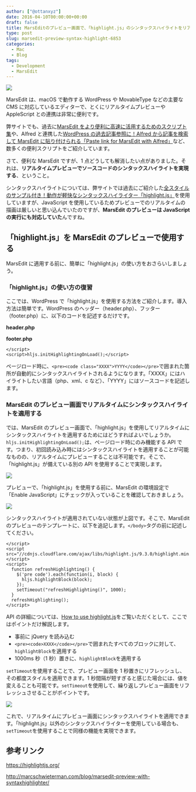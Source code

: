 ```yaml
---
author: ["@ottanxyz"]
date: 2016-04-10T00:00:00+00:00
draft: false
title: MarsEditのプレビュー画面で、「highlight.js」のシンタックスハイライトをリアルタイムでプレビューする
type: post
slug: marsedit-preview-syntax-highlight-6853
categories:
  - Mac
  - Blog
tags:
  - Development
  - MarsEdit
---
```


![](/uploads/2016/04/160423-571b57e20f058.png)

MarsEdit は、macOS で動作する WordPress や MovableType などの主要な CMS に対応しているエディターで、とくにリアルタイムプレビューや AppleScript との連携は非常に便利です。

弊サイトでも、過去に[MarsEdit をより便利に高速に活用するためのスクリプト集](/posts/2014/12/marsedit-script-619/)や、Alfred と連携した[WordPress の過去記事参照に！Alfred から記事を検索して MarsEdit に貼り付けられる「Paste link for MarsEdit with Alfred」](/posts/2015/08/paste-link-for-marsedit-with-alfred-2174/)など、数多くの便利スクリプトをご紹介しています。

さて、便利な MarsEdit ですが、1 点どうしても解消したい点がありました。それは、**リアルタイムプレビューでソースコードのシンタックスハイライトを実現する**、ということ。

シンタックスハイライトについては、弊サイトでは過去にご紹介した[全スタイルのサンプル付き！動作が軽快なシンタックスハイライター「highlight.js」](/posts/2014/09/syntax-highlight-github-435/)を使用していますが、JavaScript を使用しているためプレビューでのリアルタイムの描画は厳しいと思い込んでいたのですが、**MarsEdit のプレビューは JavaScript の実行にも対応していた**んですね。

## 「highlight.js」を MarsEdit のプレビューで使用する

MarsEdit に適用する前に、簡単に「highlight.js」の使い方をおさらいしましょう。

### 「highlight.js」の使い方の復習

ここでは、WordPress で「highlight.js」を使用する方法をご紹介します。導入方法は簡単です。WordPress のヘッダー（header.php）、フッター（footer.php）に、以下のコードを記述するだけです。

**header.php**

**footer.php**

    </script>
    <script>hljs.initHighlightingOnLoad();</script>

ページロード時に、`<pre><code class="XXXX">YYYY</code></pre>`で囲まれた箇所が自動的にシンタックスハイライトされるようになります。「XXXX」にはハイライトしたい言語（php、xml、c など）、「YYYY」にはソースコードを記述します。

### MarsEdit のプレビュー画面でリアルタイムにシンタックスハイライトを適用する

では、MarsEdit のプレビュー画面で、「highlight.js」を使用してリアルタイムにシンタックスハイライトを適用するためにはどうすればよいでしょうか。`hljs.initHighlightingOnLoad();`は、ページロード時にのみ機能する API です。つまり、初回読み込み時にはシンタックスハイライトを適用することが可能なものの、リアルタイムにプレビューすることは不可能です。そこで、「highlight.js」が備えている別の API を使用することで実現します。

![](/uploads/2016/04/160423-571b57e486a8b-1.png)

プレビューで、「highlight.js」を使用する前に、MarsEdit の環境設定で「Enable JavaScript」にチェックが入っていることを確認しておきましょう。

![](/uploads/2016/04/160423-571b57e7e3af3-1.png)

シンタックスハイライトが適用されていない状態が上図です。そこで、MarsEdit のプレビューのテンプレートに、以下を追記します。`</body>`タグの前に記述してください。

    </script>
    <script src="//cdnjs.cloudflare.com/ajax/libs/highlight.js/9.3.0/highlight.min.js"></script>
    <script>
      function refreshHighlighting() {
        $('pre code').each(function(i, block) {
          hljs.highlightBlock(block);
        });
        setTimeout("refreshHighlighting()", 1000);
      }
      refreshHighlighting();
    </script>

API の詳細については、[How to use highlight.js](https://highlightjs.org/usage/)をご覧いただくとして、ここではポイントだけ解説します。

- 事前に jQuery を読み込む
- `<pre><code>XXXX</code></pre>`で囲まれたすべてのブロックに対して、`highlightBlock`を適用する
- 1000ms 秒（1 秒）置きに、`highlightBlock`を適用する

`setTimeout`を使用することで、プレビュー画面を 1 秒置きにリフレッシュし、その都度スタイルを適用できます。1 秒間隔が短すぎると感じた場合には、値を変えることも可能です。`setTimeout`を使用して、繰り返しプレビュー画面をリフレッシュさせることがポイントです。

![](/uploads/2016/04/160423-571b57eb1eac2-1.png)

これで、リアルタイムにプレビュー画面にシンタックスハイライトを適用できます。「highlight.js」以外のシンタックスハイライターを使用している場合も、`setTimeout`を使用することで同様の機能を実現できます。

## 参考リンク

https://highlightjs.org/

http://marcschwieterman.com/blog/marsedit-preview-with-syntaxhighlighter/
